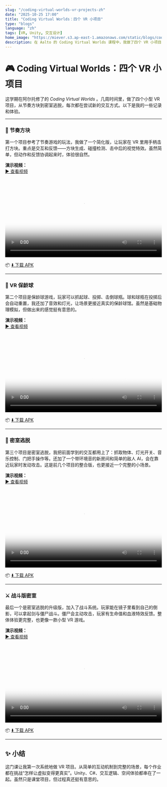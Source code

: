 ```yaml
---
slug: "/coding-virtual-worlds-vr-projects-zh"
date: "2025-10-25 17:00"
title: "Coding Virtual Worlds：四个 VR 小项目"
type: "blogs"
language: "zh"
tags: [VR, Unity, 交互设计]
home_image: "https://miever.s3.ap-east-1.amazonaws.com/static/blogs/coding-virtual-world.webp"
description: 在 Aalto 的 Coding Virtual Worlds 课程中，我做了四个 VR 小项目，从节奏游戏到密室逃脱，体验了用 Unity 实现沉浸式交互的乐趣。
---
```


# 🎮 Coding Virtual Worlds：四个 VR 小项目

这学期在阿尔托修了的 *Coding Virtual Worlds* 。几周时间里，做了四个小型 VR 项目，从节奏方块到密室逃脱，每次都在尝试新的交互方式。以下是我的一些记录和体验。

---

### 🎵 节奏方块

第一个项目参考了节奏游戏的玩法，我做了一个简化版，让玩家在 VR 里用手柄击打方块。重点是交互和反馈——方块生成、碰撞检测、击中后的视觉特效。虽然简单，但动作和反馈协调起来时，体验很自然。

**演示视频：**  
[▶️ 查看视频](https://your-demo-link.com/beatsaber)

<video width="100%" controls poster="https://miever.s3.ap-east-1.amazonaws.com/static/blogs/beatsaber-thumbnail.png">
  <source src="https://miever.s3.ap-east-1.amazonaws.com/static/blogs/beatsaber.mp4" type="video/mp4">
  您的浏览器不支持视频播放。
</video>

📦 [⬇️ 下载 APK](https://miever.s3.ap-east-1.amazonaws.com/static/blogs/beatsaber.apk)

---

### 🎳 VR 保龄球

第二个项目是保龄球游戏，玩家可以抓起球、投掷、击倒球瓶。球和球瓶在投掷后会自动重置，我还加了音效和灯光，让场景更接近真实的保龄球馆。虽然是基础物理模拟，但做出来的感觉挺有意思的。

**演示视频：**  
[▶️ 查看视频](https://your-demo-link.com/bowling)

<video width="100%" controls poster="https://miever.s3.ap-east-1.amazonaws.com/static/blogs/bowling-thumbnail.png">
  <source src="https://miever.s3.ap-east-1.amazonaws.com/static/blogs/bowling.mp4" type="video/mp4">
  您的浏览器不支持视频播放。
</video>

📦 [⬇️ 下载 APK](https://miever.s3.ap-east-1.amazonaws.com/static/blogs/bowling.apk)

---

### 🔐 密室逃脱

第三个项目是密室逃脱，我把前面学到的交互都用上了：抓取物体、灯光开关、音乐控制、门把手操作等。还加了一个带环境音的新房间和简单的敌人 AI，会在靠近玩家时发动攻击。这是前几个项目的整合版，也更接近一个完整的小场景。

**演示视频：**  
[▶️ 查看视频](https://your-demo-link.com/escape-room)

<video width="100%" controls poster="https://miever.s3.ap-east-1.amazonaws.com/static/blogs/escape-room-thumbnail.png">
  <source src="https://miever.s3.ap-east-1.amazonaws.com/static/blogs/escape-room.MP4" type="video/mp4">
  您的浏览器不支持视频播放。
</video>

📦 [⬇️ 下载 APK](https://miever.s3.ap-east-1.amazonaws.com/static/blogs/escape-room.apk)

---

### ⚔️ 战斗版密室

最后一个是密室逃脱的升级版，加入了战斗系统。玩家能在镜子里看到自己的倒影，可以拿起剑与僵尸战斗。僵尸会主动攻击，玩家有生命值和血液特效反馈。整体体验更完整，也更像一款小型 VR 游戏。

**演示视频：**  
[▶️ 查看视频](https://your-demo-link.com/final-escape-room)

<video width="100%" controls poster="https://miever.s3.ap-east-1.amazonaws.com/static/blogs/final-escape-room-thumbnail.png">
  <source src="https://miever.s3.ap-east-1.amazonaws.com/static/blogs/final-escape-room.mp4" type="video/mp4">
  您的浏览器不支持视频播放。
</video>

📦 [⬇️ 下载 APK](https://miever.s3.ap-east-1.amazonaws.com/static/blogs/final-escape-room.apk)

---

## ✨ 小结

这门课让我第一次系统地做 VR 项目。从简单的互动机制到完整的场景，每个作业都在挑战“怎样让虚拟变得更真实”。Unity、C#、交互逻辑、空间体验都串在了一起。虽然只是课堂项目，但过程真还挺有意思的。